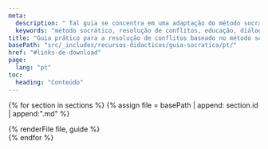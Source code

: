 ```yaml
---
meta:
  description: " Tal guia se concentra em uma adaptação do método socrático para ser aplicada em diversos contextos. Desenvolvido pelo Projeto Irene."
  keywords: "método socrático, resolução de conflitos, educação, diálogo, guia prático, projeto irene, literatura clássica"
title: "Guia prático para a resolução de conflitos baseado no método socrático"
basePath: "src/_includes/recursos-didacticos/guia-socratica/pt/"
href: "#links-de-download"
page:
  lang: "pt"
toc:
  heading: "Conteúdo"
---
```


{% for section in sections %}
{% assign file = basePath | append: section.id | append:".md" %}
<section id="{{ section.id }}">
  {% renderFile file, guide %}
</section>
{% endfor %}
